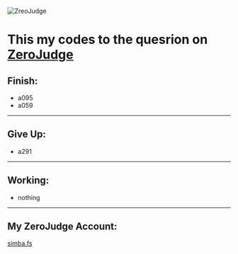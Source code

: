 ![ ZreoJudge](https://github.com/simbafs/zerojudge/blob/master/img/zj.png)  

This my codes to the quesrion on [ZeroJudge](https://zerojudge.tw/)
===================================================================
**Finish:**  
-----------
* a095  
* a059  
---
**Give Up:**  
------------
* a291    
---
**Working:**  
------------
* nothing
---
**My ZeroJudge Account:**
-------------------------
[simba.fs](https://zerojudge.tw/UserStatistic?id=70712)
